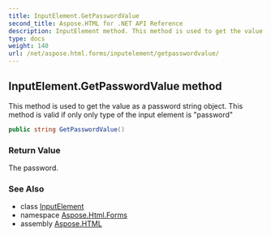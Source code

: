 ```yaml
---
title: InputElement.GetPasswordValue
second_title: Aspose.HTML for .NET API Reference
description: InputElement method. This method is used to get the value as a password string object. This method is valid if only only type of the input element is password
type: docs
weight: 140
url: /net/aspose.html.forms/inputelement/getpasswordvalue/
---
```

## InputElement.GetPasswordValue method

This method is used to get the value as a password string object. This method is valid if only only type of the input element is "password"

```csharp
public string GetPasswordValue()
```

### Return Value

The password.

### See Also

* class [InputElement](../)
* namespace [Aspose.Html.Forms](../../../aspose.html.forms/)
* assembly [Aspose.HTML](../../../)
